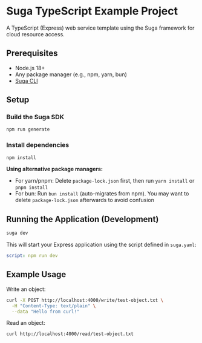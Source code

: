 # Suga TypeScript Example Project

A TypeScript (Express) web service template using the Suga framework for cloud resource access.

## Prerequisites

- Node.js 18+
- Any package manager (e.g., npm, yarn, bun)
- [Suga CLI](https://docs.addsuga.com/installation)

## Setup

### Build the Suga SDK

```bash
npm run generate
```

### Install dependencies

```bash
npm install
```

**Using alternative package managers:**
- For yarn/pnpm: Delete `package-lock.json` first, then run `yarn install` or `pnpm install`
- For bun: Run `bun install` (auto-migrates from npm). You may want to delete `package-lock.json` afterwards to avoid confusion

## Running the Application (Development)

```bash
suga dev
```

This will start your Express application using the script defined in `suga.yaml`:

```yaml
script: npm run dev
```

## Example Usage

Write an object:

```bash
curl -X POST http://localhost:4000/write/test-object.txt \
  -H "Content-Type: text/plain" \
  --data "Hello from curl!"
```

Read an object:

```bash
curl http://localhost:4000/read/test-object.txt
```
